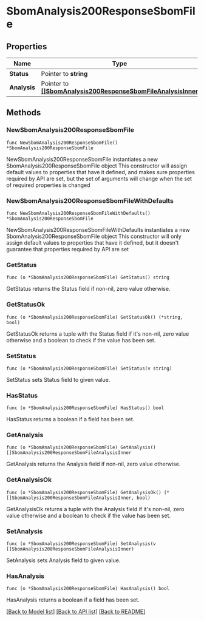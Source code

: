 # SbomAnalysis200ResponseSbomFile

## Properties

Name | Type | Description | Notes
------------ | ------------- | ------------- | -------------
**Status** | Pointer to **string** |  | [optional] 
**Analysis** | Pointer to [**[]SbomAnalysis200ResponseSbomFileAnalysisInner**](SbomAnalysis200ResponseSbomFileAnalysisInner.md) |  | [optional] 

## Methods

### NewSbomAnalysis200ResponseSbomFile

`func NewSbomAnalysis200ResponseSbomFile() *SbomAnalysis200ResponseSbomFile`

NewSbomAnalysis200ResponseSbomFile instantiates a new SbomAnalysis200ResponseSbomFile object
This constructor will assign default values to properties that have it defined,
and makes sure properties required by API are set, but the set of arguments
will change when the set of required properties is changed

### NewSbomAnalysis200ResponseSbomFileWithDefaults

`func NewSbomAnalysis200ResponseSbomFileWithDefaults() *SbomAnalysis200ResponseSbomFile`

NewSbomAnalysis200ResponseSbomFileWithDefaults instantiates a new SbomAnalysis200ResponseSbomFile object
This constructor will only assign default values to properties that have it defined,
but it doesn't guarantee that properties required by API are set

### GetStatus

`func (o *SbomAnalysis200ResponseSbomFile) GetStatus() string`

GetStatus returns the Status field if non-nil, zero value otherwise.

### GetStatusOk

`func (o *SbomAnalysis200ResponseSbomFile) GetStatusOk() (*string, bool)`

GetStatusOk returns a tuple with the Status field if it's non-nil, zero value otherwise
and a boolean to check if the value has been set.

### SetStatus

`func (o *SbomAnalysis200ResponseSbomFile) SetStatus(v string)`

SetStatus sets Status field to given value.

### HasStatus

`func (o *SbomAnalysis200ResponseSbomFile) HasStatus() bool`

HasStatus returns a boolean if a field has been set.

### GetAnalysis

`func (o *SbomAnalysis200ResponseSbomFile) GetAnalysis() []SbomAnalysis200ResponseSbomFileAnalysisInner`

GetAnalysis returns the Analysis field if non-nil, zero value otherwise.

### GetAnalysisOk

`func (o *SbomAnalysis200ResponseSbomFile) GetAnalysisOk() (*[]SbomAnalysis200ResponseSbomFileAnalysisInner, bool)`

GetAnalysisOk returns a tuple with the Analysis field if it's non-nil, zero value otherwise
and a boolean to check if the value has been set.

### SetAnalysis

`func (o *SbomAnalysis200ResponseSbomFile) SetAnalysis(v []SbomAnalysis200ResponseSbomFileAnalysisInner)`

SetAnalysis sets Analysis field to given value.

### HasAnalysis

`func (o *SbomAnalysis200ResponseSbomFile) HasAnalysis() bool`

HasAnalysis returns a boolean if a field has been set.


[[Back to Model list]](../README.md#documentation-for-models) [[Back to API list]](../README.md#documentation-for-api-endpoints) [[Back to README]](../README.md)


